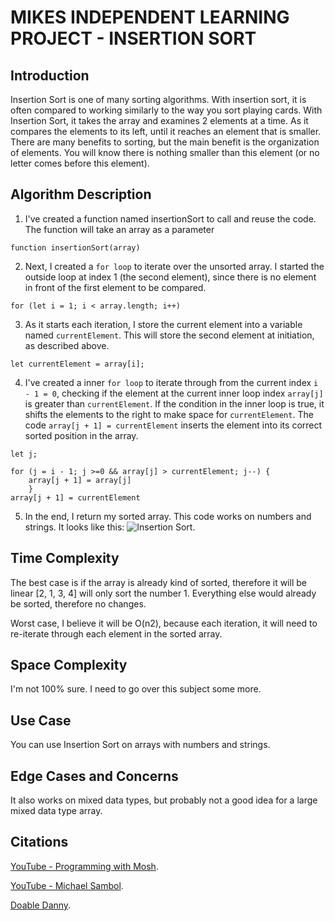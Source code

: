 # MIKES INDEPENDENT LEARNING PROJECT - INSERTION SORT

## Introduction

Insertion Sort is one of many sorting algorithms. With insertion sort, it is often compared to working similarly to the way you sort playing cards. With Insertion Sort, it takes the array and examines 2 elements at a time. As it compares the elements to its left, until it reaches an element that is smaller. There are many benefits to sorting, but the main benefit is the organization of elements. You will know there is nothing smaller than this element (or no letter comes before this element). 

## Algorithm Description
1. I've created a function named insertionSort to call and reuse the code. The function will take an array as a parameter
```
function insertionSort(array)
```

2. Next, I created a `for loop` to iterate over the unsorted array. I started the outside loop at index 1 (the second element), since there is no element in front of the first element to be compared.

```
for (let i = 1; i < array.length; i++) 
```

3. As it starts each iteration, I store the current element into a variable named `currentElement`. This will store the second element at initiation, as described above. 

```
let currentElement = array[i];
```

4. I've created a inner `for loop` to iterate through from the current index `i - 1 = 0`, checking if the element at the current inner loop index `array[j]` is greater than `currentElement`. If the condition in the inner loop is true, it shifts the elements to the right to make space for `currentElement`. The code `array[j + 1] = currentElement` inserts the element into its correct sorted position in the array.



```
let j;

for (j = i - 1; j >=0 && array[j] > currentElement; j--) {
    array[j + 1] = array[j]
    }
array[j + 1] = currentElement
```

5.  In the end, I return my sorted array. This code works on numbers and strings. It looks like this: ![Insertion Sort](https://www.doabledanny.com/static/92b034385c440e08bc8551c97df0a2e3/2.gif).

## Time Complexity

The best case is if the array is already kind of sorted, therefore it will be linear [2, 1, 3, 4] will only sort the number 1. Everything else would already be sorted, therefore no changes. 

Worst case, I believe it will be O(n2), because each iteration, it will need to re-iterate through each element in the sorted array. 

## Space Complexity

I'm not 100% sure. I need to go over this subject some more. 

## Use Case

You can use Insertion Sort on arrays with numbers and strings. 

## Edge Cases and Concerns

It also works on mixed data types, but probably not a good idea for a large mixed data type array. 

## Citations

[YouTube - Programming with Mosh](https://www.youtube.com/watch?v=nKzEJWbkPbQ&t=156s).

[YouTube - Michael Sambol](https://www.youtube.com/watch?v=JU767SDMDvA).

[Doable Danny](https://www.doabledanny.com/insertion-sort-in-javascript).

